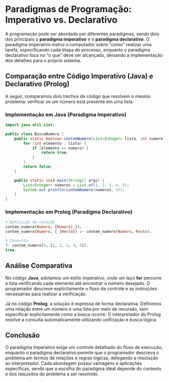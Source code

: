 # Paradigmas de Programação: Imperativo vs. Declarativo

A programação pode ser abordada por diferentes paradigmas, sendo dois dos principais o **paradigma imperativo** e o **paradigma declarativo**. O paradigma imperativo instrui o computador sobre "como" realizar uma tarefa, especificando cada etapa do processo, enquanto o paradigma declarativo foca no "o que" deve ser alcançado, deixando a implementação dos detalhes para o próprio sistema.

## Comparação entre Código Imperativo (Java) e Declarativo (Prolog)

A seguir, comparamos dois trechos de código que resolvem o mesmo problema: verificar se um número está presente em uma lista.

### Implementação em Java (Paradigma Imperativo)

```java
import java.util.List;

public class BuscaNumero {
    public static boolean contemNumero(List<Integer> lista, int numero) {
        for (int elemento : lista) {
            if (elemento == numero) {
                return true;
            }
        }
        return false;
    }

    public static void main(String[] args) {
        List<Integer> numeros = List.of(1, 2, 3, 4, 5);
        System.out.println(contemNumero(numeros, 3)); 
    }
}
```

### Implementação em Prolog (Paradigma Declarativo)

```prolog
% Definição da relação
contem_numero(Numero, [Numero|_]).
contem_numero(Numero, [_|Resto]) :- contem_numero(Numero, Resto).

% Consulta
?- contem_numero(3, [1, 2, 3, 4, 5]).
true.
```

## Análise Comparativa

No código **Java**, adotamos um estilo imperativo, onde um laço **for** percorre a lista verificando cada elemento até encontrar o número desejado. O programador descreve explicitamente o fluxo de controle e as instruções necessárias para realizar a verificação.

Já no código **Prolog**, a solução é expressa de forma declarativa. Definimos uma relação entre um número e uma lista por meio de recursão, sem especificar explicitamente como a busca ocorre. O interpretador do Prolog resolve a consulta automaticamente utilizando unificação e busca lógica.

## Conclusão

O paradigma imperativo exige um controle detalhado do fluxo de execução, enquanto o paradigma declarativo permite que o programador descreva o problema em termos de relações e regras lógicas, delegando a resolução ao interpretador. Cada abordagem possui vantagens e aplicações específicas, sendo que a escolha do paradigma ideal depende do contexto e dos requisitos do problema a ser resolvido.
